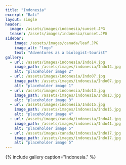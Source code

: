 ```yaml
---
title: "Indonesia"
excerpt: "Bali"
layout: single
header:
  image: /assets/images/indonesia/sunset.JPG
  teaser: /assets/images/indonesia/sunset.JPG
sidebar:
    image: /assets/images/canada/leaf.JPG
    image_alt: "logo"
    text: "Adventures as a biologist-tourist"
gallery:
  - url: /assets/images/indonesia/Indo14.jpg
    image_path: /assets/images/indonesia/Indo14.jpg
    alt: "placeholder image 2"
  - url: /assets/images/indonesia/Indo07.jpg
    image_path: /assets/images/indonesia/Indo07.jpg
    alt: "placeholder image 1"  
  - url: /assets/images/indonesia/Indo13.jpg
    image_path: /assets/images/indonesia/Indo13.jpg
    alt: "placeholder image 3"
  - url: /assets/images/indonesia/Indo15.jpg
    image_path: /assets/images/indonesia/Indo15.jpg
    alt: "placeholder image 4"
  - url: /assets/images/canada/indonesia/Indo41.jpg
    image_path: /assets/images/indonesia/Indo41.jpg
    alt: "placeholder image 5"
  - url: /assets/images/canada/indonesia/Indo17.jpg
    image_path: /assets/images/indonesia/Indo17.jpg
    alt: "placeholder image 5"
---
```




{% include gallery caption="Indonesia." %}

